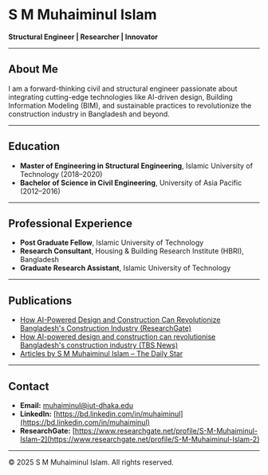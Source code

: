 # S M Muhaiminul Islam
**Structural Engineer | Researcher | Innovator**

---

## About Me

I am a forward-thinking civil and structural engineer passionate about integrating cutting-edge technologies like AI-driven design, Building Information Modeling (BIM), and sustainable practices to revolutionize the construction industry in Bangladesh and beyond.

---

## Education

- **Master of Engineering in Structural Engineering**, Islamic University of Technology (2018–2020)
- **Bachelor of Science in Civil Engineering**, University of Asia Pacific (2012–2016)

---

## Professional Experience

- **Post Graduate Fellow**, Islamic University of Technology
- **Research Consultant**, Housing & Building Research Institute (HBRI), Bangladesh
- **Graduate Research Assistant**, Islamic University of Technology

---

## Publications

- [How AI-Powered Design and Construction Can Revolutionize Bangladesh's Construction Industry (ResearchGate)](https://www.researchgate.net/publication/387503584_How_AI-Powered_Design_and_Construction_Can_Revolutionize_Bangladesh's_Construction_Industry)
- [How AI-powered design and construction can revolutionise Bangladesh's construction industry (TBS News)](https://www.tbsnews.net/thoughts/how-ai-powered-design-and-construction-can-revolutionise-bangladeshs-construction-industry)
- [Articles by S M Muhaiminul Islam – The Daily Star](https://thedailystar.net/author/s-m-muhaiminul-islam)

---

## Contact

- **Email:** [muhaiminul@iut-dhaka.edu](muhaiminul@iut-dhaka.edu)
- **LinkedIn:** [https://bd.linkedin.com/in/muhaiminul](https://bd.linkedin.com/in/muhaiminul)
- **ResearchGate:** [https://www.researchgate.net/profile/S-M-Muhaiminul-Islam-2](https://www.researchgate.net/profile/S-M-Muhaiminul-Islam-2)

---

&copy; 2025 S M Muhaiminul Islam. All rights reserved.
